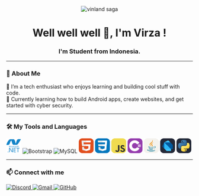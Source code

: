 <p align="center">
  <img src="https://i.pinimg.com/originals/d4/97/ef/d497efbd07b40f54e7b298f2f2dff4a9.gif" alt="vinland saga" width="500"/>
</p>

<h1 align="center">Well well well 👋, I'm Virza !</h1>

<h3 align="center">I'm Student from Indonesia.</h3>

---

<h3 align="">🦖 About Me</h3>

<p align="">
  🔭 I’m a tech enthusiast who enjoys learning and building cool stuff with code.<br>
  🌱 Currently learning how to build Android apps, create websites, and get started with cyber security.
</p>

---

<h3 align="">🛠 My Tools and Languages</h3>

<p align="">
  <img src="https://raw.githubusercontent.com/devicons/devicon/ca28c779441053191ff11710fe24a9e6c23690d6/icons/dot-net/dot-net-plain-wordmark.svg" width="40" height="40" alt=".NET"/>
  <img src="https://raw.githubusercontent.com/yurijserrano/Github-Profile-Readme-Logos/470140ebab708f2275b853ba3b105dfdcd09c152/frameworks/boostrap.svg" width="40" height="40" alt="Bootstrap"/>
  <img src="https://raw.githubusercontent.com/yurijserrano/Github-Profile-Readme-Logos/470140ebab708f2275b853ba3b105dfdcd09c152/databases/mysql.svg" width="40" height="40" alt="MySQL"/>
  <img src="https://raw.githubusercontent.com/tandpfun/skill-icons/65dea6c4eaca7da319e552c09f4cf5a9a8dab2c8/icons/HTML.svg" width="40" height="40" alt="HTML"/>
  <img src="https://raw.githubusercontent.com/tandpfun/skill-icons/65dea6c4eaca7da319e552c09f4cf5a9a8dab2c8/icons/CSS.svg" width="40" height="40" alt="CSS"/>
  <img src="https://raw.githubusercontent.com/tandpfun/skill-icons/65dea6c4eaca7da319e552c09f4cf5a9a8dab2c8/icons/JavaScript.svg" width="40" height="40" alt="JavaScript"/>
  <img src="https://raw.githubusercontent.com/tandpfun/skill-icons/65dea6c4eaca7da319e552c09f4cf5a9a8dab2c8/icons/CS.svg" width="40" height="40" alt="C#"/>
  <img src="https://raw.githubusercontent.com/tandpfun/skill-icons/65dea6c4eaca7da319e552c09f4cf5a9a8dab2c8/icons/Java-Light.svg" width="40" height="40" alt="Java"/>
  <img src="https://raw.githubusercontent.com/tandpfun/skill-icons/65dea6c4eaca7da319e552c09f4cf5a9a8dab2c8/icons/Dart-Dark.svg" width="40" height="40" alt="Dart"/>
  <img src="https://raw.githubusercontent.com/tandpfun/skill-icons/65dea6c4eaca7da319e552c09f4cf5a9a8dab2c8/icons/Python-Dark.svg" width="40" height="40" alt="Python"/>
</p>

---

<h3 align="">📫 Connect with me</h3>

<p align="">
  <a href="https://discord.com/users/pozapitza" target="_blank">
    <img src="https://cdn.simpleicons.org/discord/5865F2" width="40" alt="Discord"/>
  </a>
    <a href="mailto:virzarizky@gmail.com" target="_blank">
    <img src="https://cdn.simpleicons.org/gmail/FFFFFF" width="40" alt="Gmail"/>
  </a>
  <a href="https://github.com/VirzaPixel" target="_blank">
    <img src="https://cdn.simpleicons.org/github/FFFFFF" width="40" alt="GitHub"/>
  </a>
</p>
